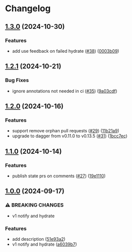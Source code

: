 # Changelog

## [1.3.0](https://github.com/prefapp/daggerverse/compare/notify-and-hydrate-state-v1.2.1...notify-and-hydrate-state-v1.3.0) (2024-10-30)


### Features

* add use feedback on failed hydrate ([#38](https://github.com/prefapp/daggerverse/issues/38)) ([0003b09](https://github.com/prefapp/daggerverse/commit/0003b091f2847ba107447884355b6ef9fa435245))

## [1.2.1](https://github.com/prefapp/daggerverse/compare/notify-and-hydrate-state-v1.2.0...notify-and-hydrate-state-v1.2.1) (2024-10-21)


### Bug Fixes

* ignore annotations not needed in ci ([#35](https://github.com/prefapp/daggerverse/issues/35)) ([9a03cdf](https://github.com/prefapp/daggerverse/commit/9a03cdf0fc165872e91dcc6ffd4e7b8a954b9fb4))

## [1.2.0](https://github.com/prefapp/daggerverse/compare/notify-and-hydrate-state-v1.1.0...notify-and-hydrate-state-v1.2.0) (2024-10-16)


### Features

* support remove orphan pull requests ([#29](https://github.com/prefapp/daggerverse/issues/29)) ([11b21a9](https://github.com/prefapp/daggerverse/commit/11b21a907a819ffdc91cdd6a5da9b5ada338cf7b))
* upgrade to dagger from v0.11.0 to  v0.13.5 ([#31](https://github.com/prefapp/daggerverse/issues/31)) ([1bcc7ec](https://github.com/prefapp/daggerverse/commit/1bcc7ec92ed650b96df526647c9bbd437d4e1bde))

## [1.1.0](https://github.com/prefapp/daggerverse/compare/notify-and-hydrate-state-v1.0.0...notify-and-hydrate-state-v1.1.0) (2024-10-14)


### Features

* publish state prs on comments ([#27](https://github.com/prefapp/daggerverse/issues/27)) ([19e1110](https://github.com/prefapp/daggerverse/commit/19e11108603331c9e83972d843603493b48a27bc))

## [1.0.0](https://github.com/prefapp/daggerverse/compare/notify-and-hydrate-state-v0.1.0...notify-and-hydrate-state-v1.0.0) (2024-09-17)


### ⚠ BREAKING CHANGES

* v1 notify and hydrate

### Features

* add description ([51e93a2](https://github.com/prefapp/daggerverse/commit/51e93a2cc4ad2a03be92818443b0d6ac04be4dcc))
* v1 notify and hydrate ([a6039b7](https://github.com/prefapp/daggerverse/commit/a6039b7ebfc6a44d55f23bda53d46d444d7ae12b))
